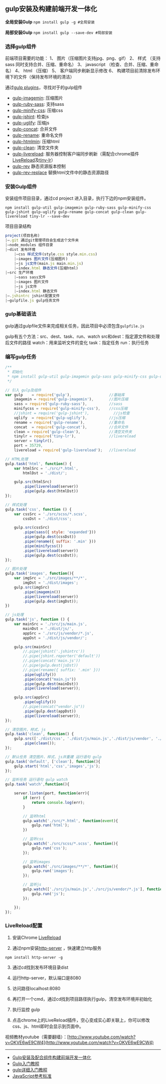 ## gulp安装及构建前端开发一体化

**全局安装Gulp**
`npm install gulp -g #全局安装`

**局部安装Gulp**
`npm install gulp --save-dev #局部安装`

### 选择gulp组件

前端项目需要的功能：
1、 图片（压缩图片支持jpg、png、gif）
2、 样式 （支持sass 同时支持合并、压缩、重命名）
3、 javascript （检查、合并、压缩、重命名）
4、 html （压缩）
5、 客户端同步刷新显示修改
6、 构建项目前清除发布环境下的文件（保持发布环境的清洁）

通过[gulp plugins](http://gulpjs.com/plugins/)，寻找对于的gulp组件

+   [gulp-imagemin](https://github.com/sindresorhus/gulp-imagemin): 压缩图片
+   [gulp-ruby-sass](https://github.com/sindresorhus/gulp-ruby-sass): 支持sass
+   [gulp-minify-css](https://github.com/jonathanepollack/gulp-minify-css): 压缩css
+   [gulp-jshint](https://github.com/wearefractal/gulp-jshint): 检查js
+   [gulp-uglify](https://github.com/terinjokes/gulp-uglify): 压缩js
+   [gulp-concat](https://github.com/wearefractal/gulp-concat): 合并文件
+   [gulp-rename](https://github.com/hparra/gulp-rename): 重命名文件
+   [gulp-htmlmin](https://github.com/jonschlinkert/gulp-htmlmin): 压缩html
+   [gulp-clean](https://github.com/peter-vilja/gulp-clean): 清空文件夹
+   [gulp-livereload](https://github.com/vohof/gulp-livereload): 服务器控制客户端同步刷新（需配合chrome插件[LiveReload](https://chrome.google.com/webstore/detail/livereload/jnihajbhpnppcggbcgedagnkighmdlei)及[tiny-lr](https://github.com/mklabs/tiny-lr)）
+   [gulp-rev](https://www.npmjs.com/package/gulp-rev/) 静态资源版本控制
+   [gulp-rev-replace](https://github.com/jamesknelson/gulp-rev-replace) 替换html文件中的静态资源路径

### 安装Gulp组件

安装组件项目目录，通过cd project 进入目录，执行下边的npm安装组件。

```
npm install gulp-util gulp-imagemin gulp-ruby-sass gulp-minify-css gulp-jshint gulp-uglify gulp-rename gulp-concat gulp-clean gulp-livereload tiny-lr --save-dev
```

项目目录结构

```js
project(项目名称)
|–.git 通过git管理项目会生成这个文件夹
|–node_modules 组件目录
|–dist 发布环境
    |–css 样式文件(style.css style.min.css)
    |–images 图片文件(压缩图片)
    |–js js文件(main.js main.min.js)
    |–index.html 静态文件(压缩html)
|–src 生产环境
    |–sass sass文件
    |–images 图片文件
    |–js js文件
    |–index.html 静态文件
|–.jshintrc jshint配置文件
|–gulpfile.js gulp任务文件
```

### gulp基础语法

gulp通过gulpfile文件来完成相关任务，因此项目中必须包含`gulpfile.js`

gulp有五个方法：src、dest、task、run、watch
src和dest：指定源文件和处理后文件的路径
watch：用来监听文件的变化
task：指定任务
run：执行任务

### 编写gulp任务

```js
/**
 * 初始化
 * npm install gulp-util gulp-imagemin gulp-sass gulp-minify-css gulp-uglify gulp-rename gulp-concat gulp-clean gulp-clean tiny-lr --save-dev
 */

// 引入 gulp及组件
var gulp    = require('gulp'),                 //基础库
    imagemin = require('gulp-imagemin'),       //图片压缩
    sass = require('gulp-ruby-sass'),          //sass
    minifycss = require('gulp-minify-css'),    //css压缩
    //jshint = require('gulp-jshint'),           //js检查
    uglify  = require('gulp-uglify'),          //js压缩
    rename = require('gulp-rename'),           //重命名
    concat  = require('gulp-concat'),          //合并文件
    clean = require('gulp-clean'),             //清空文件夹
    tinylr = require('tiny-lr'),               //livereload
    server = tinylr(),
    port = 35729,
    livereload = require('gulp-livereload');   //livereload

// HTML处理
gulp.task('html', function() {
    var htmlSrc = './src/*.html',
        htmlDst = './dist/';

    gulp.src(htmlSrc)
        .pipe(livereload(server))
        .pipe(gulp.dest(htmlDst))
});

// 样式处理
gulp.task('css', function () {
    var cssSrc = './src/scss/*.scss',
        cssDst = './dist/css';

    gulp.src(cssSrc)
        .pipe(sass({ style: 'expanded'}))
        .pipe(gulp.dest(cssDst))
        .pipe(rename({ suffix: '.min' }))
        .pipe(minifycss())
        .pipe(livereload(server))
        .pipe(gulp.dest(cssDst));
});

// 图片处理
gulp.task('images', function(){
    var imgSrc = './src/images/**/*',
        imgDst = './dist/images';
    gulp.src(imgSrc)
        .pipe(imagemin())
        .pipe(livereload(server))
        .pipe(gulp.dest(imgDst));
})

// js处理
gulp.task('js', function () {
    var mainSrc = './src/js/main.js',
        mainDst = './dist/js/',
        appSrc = './src/js/vendor/*.js',
        appDst = './dist/js/vendor/';

    gulp.src(mainSrc)
        //.pipe(jshint('.jshintrc'))
        //.pipe(jshint.reporter('default'))
        //.pipe(concat('main.js'))
        //.pipe(gulp.dest(jsDst))
        //.pipe(rename({ suffix: '.min' }))
        .pipe(uglify())
        .pipe(concat("main.js"))
        .pipe(gulp.dest(mainDst))
        .pipe(livereload(server));

    gulp.src(appSrc)
        .pipe(uglify())
        //.pipe(concat("vendor.js"))
        .pipe(gulp.dest(appDst))
        .pipe(livereload(server));
});

// 清空图片、样式、js
gulp.task('clean', function() {
    gulp.src(['./dist/css', './dist/js/main.js','./dist/js/vendor', './dist/images'], {read: false})
        .pipe(clean());
});

// 默认任务 清空图片、样式、js并重建 运行语句 gulp
gulp.task('default', ['clean'], function(){
    gulp.start('html','css','images','js');
});

// 监听任务 运行语句 gulp watch
gulp.task('watch',function(){

    server.listen(port, function(err){
        if (err) {
            return console.log(err);
        }

        // 监听html
        gulp.watch('./src/*.html', function(event){
            gulp.run('html');
        })

        // 监听css
        gulp.watch('./src/scss/*.scss', function(){
            gulp.run('css');
        });

        // 监听images
        gulp.watch('./src/images/**/*', function(){
            gulp.run('images');
        });

        // 监听js
        gulp.watch(['./src/js/main.js','./src/js/vendor/*.js'], function(){
            gulp.run('js');
        });

    });
});
```


### LiveReload配置
1)  安装Chrome [LiveReload](https://chrome.google.com/webstore/detail/livereload/jnihajbhpnppcggbcgedagnkighmdlei)

2)  通过npm安装[http-server](https://www.npmjs.org/package/http-server) ，快速建立http服务

```
npm install http-server -g
```

3)  通过cd找到发布环境目录dist

4)  运行http-server，默认端口是8080

5)  访问路径localhost:8080

6)  再打开一个cmd，通过cd找到项目路径执行gulp，清空发布环境并初始化

7)  执行监控 gulp

8)  点击chrome上的LiveReload插件，空心变成实心即关联上，你可以修改css、js、html即时会显示到页面中。


视频教材youtube（需要翻墙）：[http://www.youtube.com/watch?v=OKVE6wE9CW4](http://www.youtube.com/watch?v=OKVE6wE9CW4)

-----
- [Gulp安装及配合组件构建前端开发一体化](http://www.dbpoo.com/getting-started-with-gulp/)
- [Gulp入门教程](https://markpop.github.io/2014/09/17/Gulp%E5%85%A5%E9%97%A8%E6%95%99%E7%A8%8B/)
- [gulp详细入门教程](http://www.ydcss.com/archives/18)
- [JavaScript参考标准](http://javascript.ruanyifeng.com/tool/sourcemap.html)

